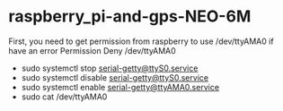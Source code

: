 # raspberry_pi-and-gps-NEO-6M
First, you need to get permission from raspberry to use /dev/ttyAMA0 if have an error Permission Deny /dev/ttyAMA0
- sudo systemctl stop serial-getty@ttyS0.service
- sudo systemctl disable serial-getty@ttyS0.service
- sudo systemctl enable serial-getty@ttyAMA0.service
- sudo cat /dev/ttyAMA0
